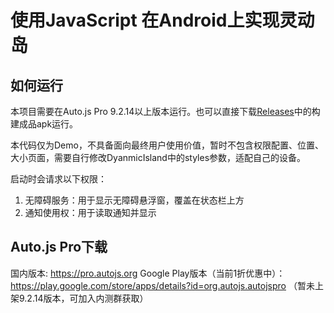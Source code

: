 # 使用JavaScript 在Android上实现灵动岛

## 如何运行

本项目需要在Auto.js Pro 9.2.14以上版本运行。也可以直接下载[Releases](https://github.com/hyb1996/Dynamic-Island.js/releases)中的构建成品apk运行。

本代码仅为Demo，不具备面向最终用户使用价值，暂时不包含权限配置、位置、大小页面，需要自行修改DyanmicIsland中的styles参数，适配自己的设备。

启动时会请求以下权限：
1. 无障碍服务：用于显示无障碍悬浮窗，覆盖在状态栏上方
2. 通知使用权：用于读取通知并显示

## Auto.js Pro下载

国内版本: https://pro.autojs.org
Google Play版本（当前1折优惠中）：https://play.google.com/store/apps/details?id=org.autojs.autojspro （暂未上架9.2.14版本，可加入内测群获取）


